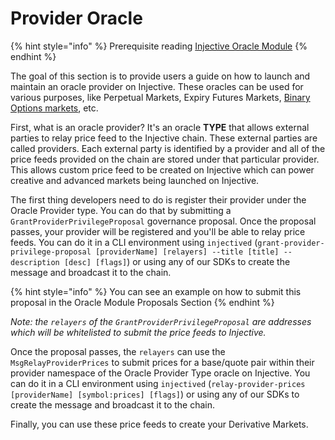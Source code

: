 # Provider Oracle

{% hint style="info" %}
Prerequisite reading [Injective Oracle Module](../modules/injective/oracle/)
{% endhint %}

The goal of this section is to provide users a guide on how to launch and maintain an oracle provider on Injective. These oracles can be used for various purposes, like Perpetual Markets, Expiry Futures Markets, [Binary Options markets](https://docs.injective.network/develop/modules/injective/exchange/binary\_options\_markets), etc.

First, what is an oracle provider? It's an oracle **TYPE** that allows external parties to relay price feed to the Injective chain. These external parties are called providers. Each external party is identified by a provider and all of the price feeds provided on the chain are stored under that particular provider. This allows custom price feed to be created on Injective which can power creative and advanced markets being launched on Injective.

The first thing developers need to do is register their provider under the Oracle Provider type. You can do that by submitting a `GrantProviderPrivilegeProposal` governance proposal. Once the proposal passes, your provider will be registered and you'll be able to relay price feeds. You can do it in a CLI environment using `injectived` (`grant-provider-privilege-proposal [providerName] [relayers] --title [title] --description [desc] [flags]`) or using any of our SDKs to create the message and broadcast it to the chain.

{% hint style="info" %}
You can see an example on how to submit this proposal in the Oracle Module Proposals Section
{% endhint %}



_Note: the `relayers` of the `GrantProviderPrivilegeProposal` are addresses which will be whitelisted to submit the price feeds to Injective._

Once the proposal passes, the `relayers` can use the `MsgRelayProviderPrices` to submit prices for a base/quote pair within their provider namespace of the Oracle Provider Type oracle on Injective. You can do it in a CLI environment using `injectived` (`relay-provider-prices [providerName] [symbol:prices] [flags]`) or using any of our SDKs to create the message and broadcast it to the chain.

Finally, you can use these price feeds to create your Derivative Markets.
